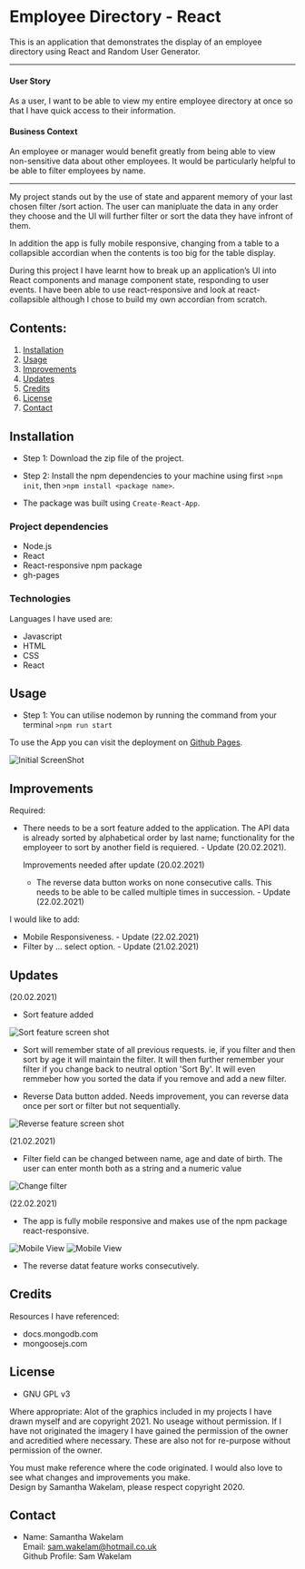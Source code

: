 # Employee Directory - React 

This is an application that demonstrates the display of an employee directory using React and Random User Generator. 

---

#### User Story

As a user, I want to be able to view my entire employee directory at once so that I have quick access to their information.

#### Business Context

An employee or manager would benefit greatly from being able to view non-sensitive data about other employees. It would be particularly helpful to be able to filter employees by name.

---

My project stands out by the use of state and apparent memory of your last chosen filter /sort action. The user can manipluate the data in any order they choose and the UI will further filter or sort the data they have infront of them. 

In addition the app is fully mobile responsive, changing from a table to a collapsible accordian when the contents is too big for the table display.

During this project I have learnt how to break up an application’s UI into React components and manage component state, responding to user events. I have been able to use react-responsive and look at react-collapsible although I chose to build my own accordian from scratch.

## Contents: 
1. [Installation](#Instalation) 
2. [Usage](#Usage)
3. [Improvements](#Improvements)
4. [Updates](#Updates)
5. [Credits](#Credits)
6. [License](#License)
7. [Contact](#Contact)

## Installation

* Step 1: Download the zip file of the project.
* Step 2: Install the npm dependencies to your machine using first `>npm init`, then `>npm install <package name>`.

* The package was built using `Create-React-App`. 

### Project dependencies

* Node.js
* React
* React-responsive npm package
* gh-pages

### Technologies 

Languages I have used are:
* Javascript
* HTML
* CSS
* React

## Usage

* Step 1: You can utilise nodemon by running the command from your terminal `>npm run start`

To use the App you can visit the deployment on [Github Pages](https://samwakelam.github.io/19_REACT_EMPLOYEE_DIRECTORY_SLW/).

![Initial ScreenShot](public/assets/screenShot/shot1.png)

## Improvements

Required: 
* There needs to be a sort feature added to the application. The API data is already sorted by alphabetical order by last name; functionality for the employeer to sort by another field is requiered. - Update (20.02.2021).

  Improvements needed after update (20.02.2021) 
  * The reverse data button works on none consecutive calls. This needs to be able to be called multiple times in succession. - Update (22.02.2021)

I would like to add: 
* Mobile Responsiveness. - Update (22.02.2021)
* Filter by ... select option. - Update (21.02.2021)

## Updates 

(20.02.2021)
 - Sort feature added 

![Sort feature screen shot](public/assets/screenShot/shot2.png)

- Sort will remember state of all previous requests. ie, if you filter and then sort by age it will maintain the filter. It will then further remember your filter if you change back to neutral option 'Sort By'. It will even remmeber how you sorted the data if you remove and add a new filter. 

- Reverse Data button added. 
Needs improvement, you can reverse data once per sort or filter but not sequentially. 

![Reverse feature screen shot](public/assets/screenShot/shot3.png)

(21.02.2021)
- Filter field can be changed between name, age and date of birth. The user can enter month both as a string and a numeric value 

![Change filter](public/assets/screenShot/shot4.png)

(22.02.2021)
- The app is fully mobile responsive and makes use of the npm package react-responsive.

![Mobile View](public/assets/screenShot/shot5.png)
![Mobile View](public/assets/screenShot/shot6.png)

- The reverse datat feature works consecutively.
    
## Credits 

Resources I have referenced:   
* docs.mongodb.com
* mongoosejs.com

## License 

* GNU GPL v3<br />  

Where appropriate: 
Alot of the graphics included in my projects I have drawn myself and are copyright 2021. 
No useage without permission. 
If I have not originated the imagery I have gained the permission of the owner and acreditied 
where necessary. These are also not for re-purpose without permission of the owner.

You must make reference where the code originated. I would also love to see what changes and improvements you make.  
Design by Samantha Wakelam, please respect copyright 2020. 

## Contact

* Name: Samantha Wakelam  <br />Email: sam.wakelam@hotmail.co.uk <br />Github Profile: Sam Wakelam 
